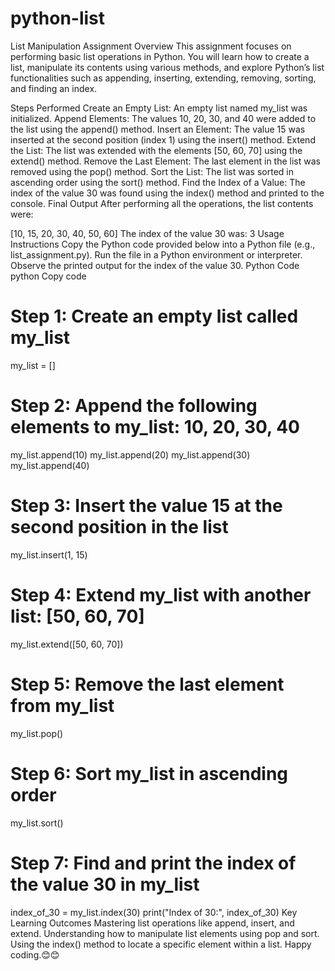 # python-list
List Manipulation Assignment
Overview
This assignment focuses on performing basic list operations in Python. You will learn how to create a list, manipulate its contents using various methods, and explore Python’s list functionalities such as appending, inserting, extending, removing, sorting, and finding an index.

Steps Performed
Create an Empty List:
An empty list named my_list was initialized.
Append Elements:
The values 10, 20, 30, and 40 were added to the list using the append() method.
Insert an Element:
The value 15 was inserted at the second position (index 1) using the insert() method.
Extend the List:
The list was extended with the elements [50, 60, 70] using the extend() method.
Remove the Last Element:
The last element in the list was removed using the pop() method.
Sort the List:
The list was sorted in ascending order using the sort() method.
Find the Index of a Value:
The index of the value 30 was found using the index() method and printed to the console.
Final Output
After performing all the operations, the list contents were:

[10, 15, 20, 30, 40, 50, 60]
The index of the value 30 was:
3
Usage Instructions
Copy the Python code provided below into a Python file (e.g., list_assignment.py).
Run the file in a Python environment or interpreter.
Observe the printed output for the index of the value 30.
Python Code
python
Copy code
# Step 1: Create an empty list called my_list
my_list = []

# Step 2: Append the following elements to my_list: 10, 20, 30, 40
my_list.append(10)
my_list.append(20)
my_list.append(30)
my_list.append(40)

# Step 3: Insert the value 15 at the second position in the list
my_list.insert(1, 15)

# Step 4: Extend my_list with another list: [50, 60, 70]
my_list.extend([50, 60, 70])

# Step 5: Remove the last element from my_list
my_list.pop()

# Step 6: Sort my_list in ascending order
my_list.sort()

# Step 7: Find and print the index of the value 30 in my_list
index_of_30 = my_list.index(30)
print("Index of 30:", index_of_30)
Key Learning Outcomes
Mastering list operations like append, insert, and extend.
Understanding how to manipulate list elements using pop and sort.
Using the index() method to locate a specific element within a list.
Happy coding.😊😊
